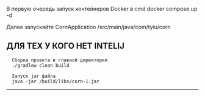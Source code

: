 В первую очередь запуск контейнеров Docker в cmd
docker compose up -d

Далее запускайте CornApplication
/src/main/java/com/tyiu/corn


ДЛЯ ТЕХ У КОГО НЕТ INTELIJ 
--------------------------------------
      Сборка проекта в главной директории
      ./gradlew clean build
      
      Запуск jar файла
      java -jar /build/libs/corn-1.jar
--------------------------------------

